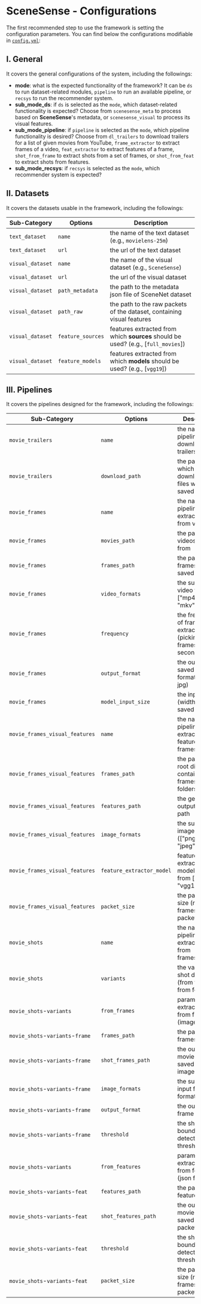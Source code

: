 # SceneSense - Configurations

The first recommended step to use the framework is setting the configuration parameters. You can find below the configurations modifiable in [`config.yml`](/config/config.yml):

## I. General

It covers the general configurations of the system, including the followings:

- **mode**: what is the expected functionality of the framework? It can be `ds` to run dataset-related modules, `pipeline` to run an available pipeline, or `recsys` to run the recommender system.
- **sub_mode_ds**: if `ds` is selected as the `mode`, which dataset-related functionality is expected? Choose from `scenesense_meta` to process based on **SceneSense**'s metadata, or `scenesense_visual` to process its visual features.
- **sub_mode_pipeline**: if `pipeline` is selected as the `mode`, which pipeline functionality is desired? Choose from `dl_trailers` to download trailers for a list of given movies from YouTube, `frame_extractor` to extract frames of a video, `feat_extractor` to extract features of a frame, `shot_from_frame` to extract shots from a set of frames, or `shot_from_feat` to extract shots from features.
- **sub_mode_recsys**: if `recsys` is selected as the `mode`, which recommender system is expected?

## II. Datasets

It covers the datasets usable in the framework, including the followings:

| Sub-Category     | Options           | Description                                                                       |
| ---------------- | ----------------- | --------------------------------------------------------------------------------- |
| `text_dataset`   | `name`            | the name of the text dataset (e.g., `movielens-25m`)                              |
| `text_dataset`   | `url`             | the url of the text dataset                                                       |
| `visual_dataset` | `name`            | the name of the visual dataset (e.g., `SceneSense`)                               |
| `visual_dataset` | `url`             | the url of the visual dataset                                                     |
| `visual_dataset` | `path_metadata`   | the path to the metadata json file of SceneNet dataset                            |
| `visual_dataset` | `path_raw`        | the path to the raw packets of the dataset, containing visual features            |
| `visual_dataset` | `feature_sources` | features extracted from which **sources** should be used? (e.g., [`full_movies`]) |
| `visual_dataset` | `feature_models`  | features extracted from which **models** should be used? (e.g., [`vgg19`])        |

## III. Pipelines

It covers the pipelines designed for the framework, including the followings:

| Sub-Category                     | Options                   | Description                                                          |
| -------------------------------- | ------------------------- | -------------------------------------------------------------------- |
| `movie_trailers`                 | `name`                    | the name of the pipeline to download trailers                        |
| `movie_trailers`                 | `download_path`           | the path in which downloaded files will be saved                     |
| `movie_frames`                   | `name`                    | the name of the pipeline to extract frames from videos               |
| `movie_frames`                   | `movies_path`             | the path of the videos to read from                                  |
| `movie_frames`                   | `frames_path`             | the path of the frames to be saved                                   |
| `movie_frames`                   | `video_formats`           | the supported video franes ["mp4", "avi", "mkv"]                     |
| `movie_frames`                   | `frequency`               | the frequency of frames extraction (picking 'n' frames every second) |
| `movie_frames`                   | `output_format`           | the output saved frames format (e.g., jpg)                           |
| `movie_frames`                   | `model_input_size`        | the input size (width) of the saved frame                            |
| `movie_frames_visual_features`   | `name`                    | the name of the pipeline to extract visual features from frames      |
| `movie_frames_visual_features`   | `frames_path`             | the path to the root directory containing the frames in folders      |
| `movie_frames_visual_features`   | `features_path`           | the generated output features path                                   |
| `movie_frames_visual_features`   | `image_formats`           | the supported image formats (["png", "jpg", "jpeg"])                 |
| `movie_frames_visual_features`   | `feature_extractor_model` | feature extraction models (pick from ["incp3", "vgg19"])             |
| `movie_frames_visual_features`   | `packet_size`             | the packets size (number of frames in each packet)                   |
| `movie_shots`                    | `name`                    | the name of the pipeline to extract shots from frames/features       |
| `movie_shots`                    | `variants`                | the variants of shot detection (from frame or from feature)          |
| `movie_shots`-`variants`         | `from_frames`             | parameters to extract shots from frames (image files)                |
| `movie_shots`-`variants`-`frame` | `frames_path`             | the path to read frames from                                         |
| `movie_shots`-`variants`-`frame` | `shot_frames_path`        | the output movie shots saved as images                               |
| `movie_shots`-`variants`-`frame` | `image_formats`           | the supported input frames format                                    |
| `movie_shots`-`variants`-`frame` | `output_format`           | the output frame format                                              |
| `movie_shots`-`variants`-`frame` | `threshold`               | the shot boundaries detection threshold                              |
| `movie_shots`-`variants`         | `from_features`           | parameters to extract shots from features (json files)               |
| `movie_shots`-`variants`-`feat`  | `features_path`           | the path to read features from                                       |
| `movie_shots`-`variants`-`feat`  | `shot_features_path`      | the output movie shots saved as json packets                         |
| `movie_shots`-`variants`-`feat`  | `threshold`               | the shot boundaries detection threshold                              |
| `movie_shots`-`variants`-`feat`  | `packet_size`             | the packets size (number of frames in each packet)                   |

